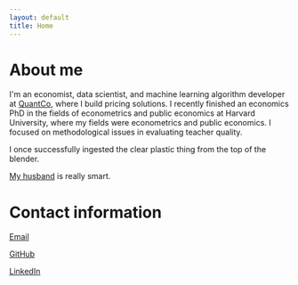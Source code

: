 ```yaml
---
layout: default
title: Home
---
```


# About me

I'm an economist, data scientist, and machine learning algorithm developer at [QuantCo](http://quantco.com), where I build pricing solutions.
I recently finished an economics PhD in the fields of econometrics and public economics
at Harvard University, where my fields were econometrics and public economics. I focused on
methodological issues in evaluating teacher quality.

I once successfully ingested the clear plastic thing from the top of the blender.

[My husband](http://tbenthompson.com) is really smart.

# Contact information
<a href="mailto:elizabeth.santorella@gmail.com">Email</a>


[GitHub](http://github.com/esantorella)

[LinkedIn](https://www.linkedin.com/in/elizabeth-santorella-699a9684)
